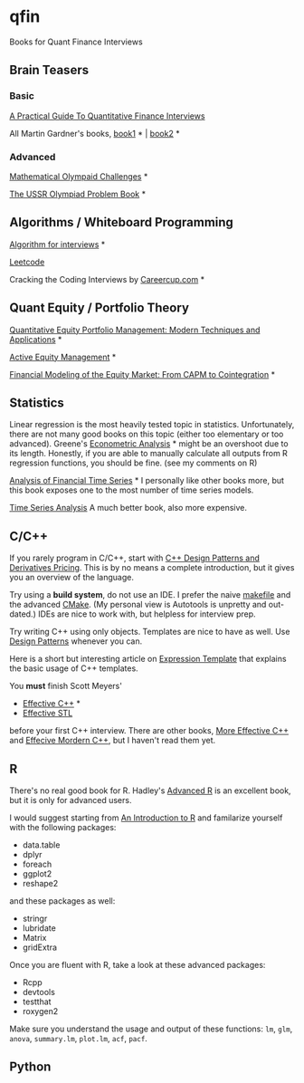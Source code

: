 # qfin
Books for Quant Finance Interviews

## Brain Teasers

### Basic
[A Practical Guide To Quantitative Finance Interviews](http://www.amazon.com/Practical-Guide-Quantitative-Finance-Interviews/dp/1438236662)

All Martin Gardner's books, 
  [book1](http://www.amazon.com/Mathematical-Logic-Puzzles-Dover-Recreational/dp/0486281523) * |
  [book2](http://www.amazon.com/Entertaining-Mathematical-Puzzles-Martin-Gardner/dp/0486252116) *
  
### Advanced

[Mathematical Olympaid Challenges](http://www.amazon.com/Mathematical-Olympiad-Challenges-Titu-Andreescu/dp/0817645284) *

[The USSR Olympiad Problem Book](http://www.amazon.com/The-USSR-Olympiad-Problem-Book/dp/0486277097) *

## Algorithms / Whiteboard Programming

[Algorithm for interviews](http://www.amazon.com/Algorithms-Interviews-Adnan-Aziz/dp/1453792996) *

[Leetcode](https://leetcode.com/)

Cracking the Coding Interviews by [Careercup.com](http://www.careercup.com/) *

## Quant Equity / Portfolio Theory

[Quantitative Equity Portfolio Management: Modern Techniques and Applications](http://www.amazon.com/Quantitative-Equity-Portfolio-Management-Applications/dp/1584885580) *

[Active Equity Management](http://www.amazon.com/Active-Equity-Management-Xinfeng-Zhou/dp/0692297774) *

[Financial Modeling of the Equity Market: From CAPM to Cointegration](http://www.amazon.com/Financial-Modeling-Equity-Market-Cointegration/dp/0471699004) *

## Statistics

Linear regression is the most heavily tested topic in statistics. Unfortunately, there are not many good books on this topic (either too elementary or too advanced). Greene's [Econometric Analysis](http://www.amazon.com/Econometric-Analysis-7th-William-Greene/dp/0131395386) * might be an overshoot due to its length. Honestly, if you are able to manually calculate all outputs from R regression functions, you should be fine. (see my comments on R)

[Analysis of Financial Time Series](http://www.amazon.com/Analysis-Financial-Time-Series-Ruey/dp/0470414359) * I personally like other books more, but this book exposes one to the most number of time series models.

[Time Series Analysis](http://press.princeton.edu/titles/5386.html) A much better book, also more expensive.

## C/C++

If you rarely program in C/C++, start with [C++ Design Patterns and Derivatives Pricing](http://www.amazon.com/Patterns-Derivatives-Pricing-Mathematics-Finance/dp/0521721628). This is by no means a complete introduction, but it gives you an overview of the language. 

Try using a **build system**, do not use an IDE.  I prefer the naive [makefile](http://www.amazon.com/Managing-Projects-Make-Nutshell-Handbooks/dp/0596006101) and the advanced [CMake](http://www.cmake.org/). (My personal view is Autotools is unpretty and out-dated.) IDEs are nice to work with, but helpless for interview prep.

Try writing C++ using only objects. Templates are nice to have as well. Use [Design Patterns](https://sourcemaking.com/) whenever you can.  

Here is a short but interesting article on [Expression Template](https://github.com/dmlc/mshadow/tree/master/guide/exp-template) that explains the basic usage of C++ templates.

You **must** finish Scott Meyers'

- [Effective C++](http://www.amazon.com/Effective-Specific-Improve-Programs-Designs/dp/0321334876) *
- [Effective STL](http://www.amazon.com/Effective-STL-Specific-Standard-Template/dp/0201749629)

before your first C++ interview.  There are other books, [More Effective C++](http://www.amazon.com/More-Effective-Improve-Programs-Designs/dp/020163371X) and [Effecive Mordern C++](http://www.amazon.com/Effective-Modern-Specific-Ways-Improve/dp/1491903996), but I haven't read them yet.

## R

There's no real good book for R. Hadley's [Advanced R](http://adv-r.had.co.nz/) is an excellent book, but it is only for advanced users.

I would suggest starting from [An Introduction to R](https://cran.r-project.org/doc/manuals/r-release/R-intro.html) and familarize yourself with the following packages:

- data.table
- dplyr
- foreach
- ggplot2
- reshape2

and these packages as well:

- stringr
- lubridate
- Matrix
- gridExtra

Once you are fluent with R, take a look at these advanced packages:

- Rcpp
- devtools 
- testthat 
- roxygen2

Make sure you understand the usage and output of these functions: `lm`, `glm`, `anova`, `summary.lm`, `plot.lm`, `acf`, `pacf`.

## Python
